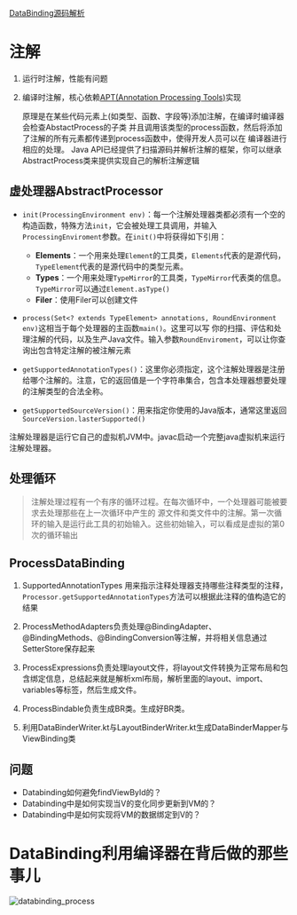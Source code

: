 [DataBinding源码解析](https://juejin.im/entry/59e2ddf451882578d02f445f)

# 注解

1. 运行时注解，性能有问题
2. 编译时注解，核心依赖[APT(Annotation Processing Tools)](/aosp/annotationprocessingtools.md)实现

    原理是在某些代码元素上(如类型、函数、字段等)添加注解，在编译时编译器会检查AbstactProcess的子类
    并且调用该类型的process函数，然后将添加了注解的所有元素都传递到process函数中，使得开发人员可以在
    编译器进行相应的处理。
    Java API已经提供了扫描源码并解析注解的框架，你可以继承AbstractProcess类来提供实现自己的解析注解逻辑

## 虚处理器AbstractProcessor

- `init(ProcessingEnvironment env)`：每一个注解处理器类都必须有一个空的构造函数，特殊方法`init`，它会被处理工具调用，并输入`ProcessingEnviroment`参数。在`init()`中将获得如下引用：
  - **Elements**：一个用来处理`Element`的工具类，`Elements`代表的是源代码，`TypeElement`代表的是源代码中的类型元素。
  - **Types**：一个用来处理`TypeMirror`的工具类，`TypeMirror`代表类的信息。`TypeMirror`可以通过`Element.asType()`
  - **Filer**：使用Filer可以创建文件

- `process(Set<? extends TypeElement> annotations, RoundEnvironment env)`这相当于每个处理器的主函数`main()`。这里可以写
    你的扫描、评估和处理注解的代码，以及生产Java文件。输入参数`RoundEnviroment`，可以让你查询出包含特定注解的被注解元素

- `getSupportedAnnotationTypes()`：这里你必须指定，这个注解处理器是注册给哪个注解的。注意，它的返回值是一个字符串集合，包含本处理器想要处理的注解类型的合法全称。
- `getSupportedSourceVersion()`：用来指定你使用的Java版本，通常这里返回`SourceVersion.lasterSupported()`

注解处理器是运行它自己的虚拟机JVM中。javac启动一个完整java虚拟机来运行注解处理器。

## 处理循环

> 注解处理过程有一个有序的循环过程。在每次循环中，一个处理器可能被要求去处理那些在上一次循环中产生的
源文件和类文件中的注解。第一次循环的输入是运行此工具的初始输入。这些初始输入，可以看成是虚拟的第0次的循环输出

## ProcessDataBinding

1. SupportedAnnotationTypes 用来指示注释处理器支持哪些注释类型的注释，`Processor.getSupportedAnnotationTypes`方法可以根据此注释的值构造它的结果
2. ProcessMethodAdapters负责处理@BindingAdapter、@BindingMethods、@BindingConversion等注解，并将相关信息通过SetterStore保存起来
3. ProcessExpressions负责处理layout文件，将layout文件转换为正常布局和包含绑定信息，总结起来就是解析xml布局，解析里面的layout、import、variables等标签，然后生成文件。

4. ProcessBindable负责生成BR类。生成好BR类。

5. 利用DataBinderWriter.kt与LayoutBinderWriter.kt生成DataBinderMapper与ViewBinding类

## 问题

- Databinding如何避免findViewById的？
- Databinding中是如何实现当V的变化同步更新到VM的？
- Databinding中是如何实现将VM的数据绑定到V的？

# DataBinding利用编译器在背后做的那些事儿

![databinding_process](/img/databinding_process.png)

